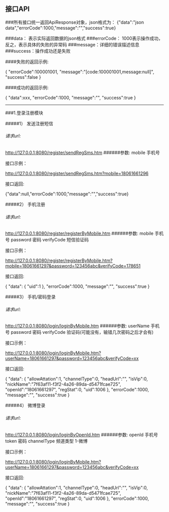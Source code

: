## 接口API


###所有接口统一返回ApiResponse对象，json格式为：
{"data":"json data","errorCode":1000,"message":"","success":true}

###data： 表示实际返回数据的json格式
###errorCode： 1000表示操作成功，反之，表示具体的失败的异常码
###message：详细的错误描述信息
###success：操作成功还是失败



####失败的返回示例:

{
 "errorCode":100001001,
 "message":"[code:100001001,message:null]",
 "success":false
 }


####成功的返回示例:

   {
   "data":xxx,
   "errorCode":1000,
   "message":"",
   "success":true
   }


--------- 
###1.登录注册模块


#####1）  发送注册短信

 
###### 请求url:
http://127.0.0.1:8080/register/sendRegSms.htm
######参数:
mobile 手机号 


接口示例：

http://127.0.0.1:8080/register/sendRegSms.htm?mobile=18061661296

接口返回:

{"data":null,"errorCode":1000,"message":"","success":true}






#####2）  手机注册

  
###### 请求url:
http://127.0.0.1:8080/register/registerByMobile.htm
######参数:
mobile 手机号 
password 密码
verifyCode 短信验证码

接口示例：

http://127.0.0.1:8080/register/registerByMobile.htm?mobile=18061661297&password=123456abc&verifyCode=178651

接口返回:

{
"data":
    {
        "uid":1
    },
"errorCode":1000,
"message":"",
"success":true
}




#####3）  手机/密码登录

  
###### 请求url:
http://127.0.0.1:8080/login/loginByMobile.htm
######参数:
userName 手机号 
password 密码
verifyCode 验证码(可能没有，输错几次密码之后才会有)

接口示例：

http://127.0.0.1:8080/login/loginByMobile.htm?userName=18061661297&password=123456abc&verifyCode=xx


接口返回:

{
	"data":
	{
	     "allowAttation":1,
	     "channelType":0,
	     "headUrl":"",
	     "isVip":0,
	     "nickName":"7f63af11-f3f2-4a26-89da-d5471fcae725",
	     "openId":"18061661297",
	     "regStat":0,
	     "uid":1006
	 },
    "errorCode":1000,
    "message":"",
    "success":true
}



#####4） 微博登录

  
  
###### 请求url:
http://127.0.0.1:8080/login/loginByOpenId.htm
######参数:
openId 手机号 
token 密码
channelType  频道类型  1-微博

接口示例：

http://127.0.0.1:8080/login/loginByMobile.htm?userName=18061661297&password=123456abc&verifyCode=xx


接口返回:

{
	"data":
	{
	     "allowAttation":1,
	     "channelType":0,
	     "headUrl":"",
	     "isVip":0,
	     "nickName":"7f63af11-f3f2-4a26-89da-d5471fcae725",
	     "openId":"18061661297",
	     "regStat":0,
	     "uid":1006
	 },
    "errorCode":1000,
    "message":"",
    "success":true
}

